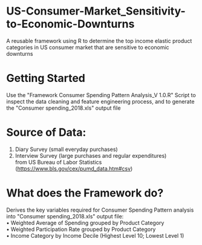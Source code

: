 # US-Consumer-Market_Sensitivity-to-Economic-Downturns
A reusable framework using R to determine the top income elastic product categories in US consumer market that are sensitive to economic downturns

# Getting Started
Use the "Framework Consumer Spending Pattern Analysis_V 1.0.R" Script to inspect the data cleaning and feature engineering process, and to generate the "Consumer spending_2018.xls" output file

# Source of Data:
1. Diary Survey (small everyday purchases)  
2. Interview Survey (large purchases and regular expenditures)  
from US Bureau of Labor Statistics (https://www.bls.gov/cex/pumd_data.htm#csv)

# What does the Framework do?
Derives the key variables required for Consumer Spending Pattern analysis into "Consumer spending_2018.xls" output file:  
• Weighted Average of Spending grouped by Product Category  
• Weighted Participation Rate grouped by Product Category  
• Income Category by Income Decile (Highest Level 10; Lowest Level 1)
